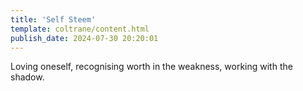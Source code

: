 ```yaml
---
title: 'Self Steem'
template: coltrane/content.html
publish_date: 2024-07-30 20:20:01
---
```

Loving oneself, recognising worth in the weakness, working with the shadow.
